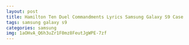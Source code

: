 ```yaml
---
layout: post
title: Hamilton Ten Duel Commandments Lyrics Samsung Galaxy S9 Case
tags: samsung galaxy s9
categories: samsung
img: 1aOHvA_Q6h3uZr1F0mz8FeutJgWPE-7zf
---
```

